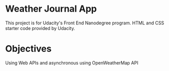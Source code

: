 # Weather Journal App

This project is for Udacity's Front End Nanodegree program. HTML and CSS starter code provided by Udacity.

# Objectives

Using Web APIs and asynchronous using OpenWeatherMap API
